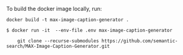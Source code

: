 To build the docker image locally, run: 

```
docker build -t max-image-caption-generator .
```

```
$ docker run -it  --env-file .env max-image-caption-generator
```

```git
    git clone --recurse-submodules https://github.com/semantic-search/MAX-Image-Caption-Generator.git
```